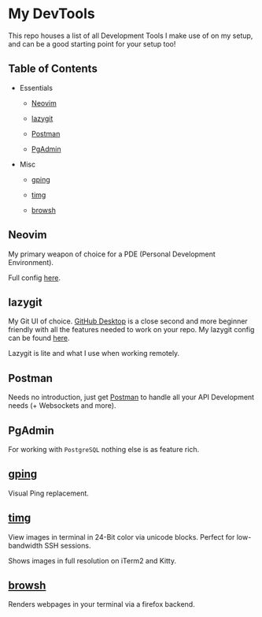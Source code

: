# My DevTools

This repo houses a list of all Development Tools I make use of on my setup, and can be a good starting point for your setup too!

## Table of Contents

- Essentials

	- [Neovim](#Neovim)

	- [lazygit](#lazygit)

	- [Postman](#Postman)

	- [PgAdmin](#PgAdmin)

- Misc

	- [gping](#gping)

	- [timg](#timg)

	- [browsh](#browsh)

## Neovim

My primary weapon of choice for a PDE (Personal Development Environment).

Full config [here](https://github.com/SushritPasupuleti/My-Neovim-Config).

## lazygit

My Git UI of choice. [GitHub Desktop](https://desktop.github.com/) is a close second and more beginner friendly with all the features needed to work on your repo. My lazygit config can be found [here](https://github.com/SushritPasupuleti/Lazygit-Config).

Lazygit is lite and what I use when working remotely.

## Postman

Needs no introduction, just get [Postman](https://www.postman.com/) to handle all your API Development needs (+ Websockets and more).

## PgAdmin

For working with `PostgreSQL` nothing else is as feature rich.

## [gping](https://github.com/orf/gping)

Visual Ping replacement.

## [timg](https://github.com/hzeller/timg)

View images in terminal in 24-Bit color via unicode blocks. Perfect for low-bandwidth SSH sessions.

Shows images in full resolution on iTerm2 and Kitty.

## [browsh](https://www.brow.sh/)

Renders webpages in your terminal via a firefox backend.

